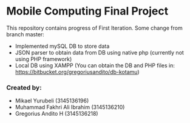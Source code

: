 # Mobile Computing Final Project
This repository contains progress of First Iteration. Some change from branch master:
- Implemented mySQL DB to store data
- JSON parser to obtain data from DB using native php (currently not using PHP framework)
- Local DB using XAMPP (You can obtain the DB and PHP files in: https://bitbucket.org/gregoriusandito/db-kotamu)  

### Created by: ###
* Mikael Yurubeli (3145136196)
* Muhammad Fakhri Ali Ibrahim (3145136210)
* Gregorius Andito H (3145136218)
